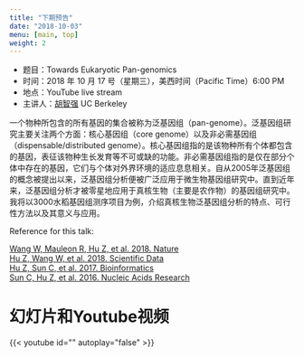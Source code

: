 ```yaml
---
title: "下期预告"
date: "2018-10-03"
menu: [main, top]
weight: 2
---
```



- 题目：Towards Eukaryotic Pan-genomics
- 时间：2018 年 10 月 17 号（星期三），美西时间（Pacific Time）6:00 PM
- 地点：YouTube live stream 
- 主讲人：[胡智强](http://plantandmicrobiology.berkeley.edu/profile/dr-zhiqiang-hu-phd) UC Berkeley

一个物种所包含的所有基因的集合被称为泛基因组（pan-genome）。泛基因组研究主要关注两个方面：核心基因组（core genome）以及非必需基因组（dispensable/distributed genome）。核心基因组指的是该物种所有个体都包含的基因，表征该物种生长发育等不可或缺的功能。非必需基因组指的是仅在部分个体中存在的基因，它们与个体对外界环境的适应息息相关。自从2005年泛基因组的概念被提出以来，泛基因组分析便被广泛应用于微生物基因组研究中。直到近年来，泛基因组分析才被零星地应用于真核生物（主要是农作物）的基因组研究中。我将以3000水稻基因组测序项目为例，介绍真核生物泛基因组分析的特点、可行性方法以及其意义与应用。

Reference for this talk:

[Wang W, Mauleon R, Hu Z, et al. 2018. Nature](https://www.nature.com/articles/s41586-018-0063-9)<br/>
[Hu Z, Wang W, et al. 2018. Scientific Data](https://www.nature.com/articles/sdata201879)<br/>
[Hu Z, Sun C, et al. 2017. Bioinformatics](https://academic.oup.com/bioinformatics/article/33/15/2408/3091809)<br/>
[Sun C, Hu Z, et al. 2016. Nucleic Acids Research](https://academic.oup.com/nar/article/45/2/597/2333876)<br/>

# 幻灯片和Youtube视频

{{< youtube id="" autoplay="false" >}}

